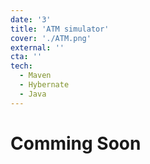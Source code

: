 ```yaml
---
date: '3'
title: 'ATM simulator'
cover: './ATM.png'
external: ''
cta: ''
tech:
  - Maven
  - Hybernate
  - Java
---
```


 # Comming Soon

